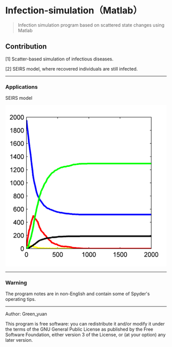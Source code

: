 # Infection-simulation（Matlab）
>Infection simulation program based on scattered state changes using Matlab

## Contribution
[1] Scatter-based simulation of infectious diseases.

[2] SEIRS model, where recovered individuals are still infected.


---
### Applications

SEIRS model

![](figure/SEIR.tif) 

---
### **Warning**
The program notes are in non-English and contain some of Spyder's operating tips.

------
Author: Green_yuan

This program is free software: you can redistribute it and/or modify
it under the terms of the GNU General Public License as
published by the Free Software Foundation, either version 3 of the
License, or (at your option) any later version.
